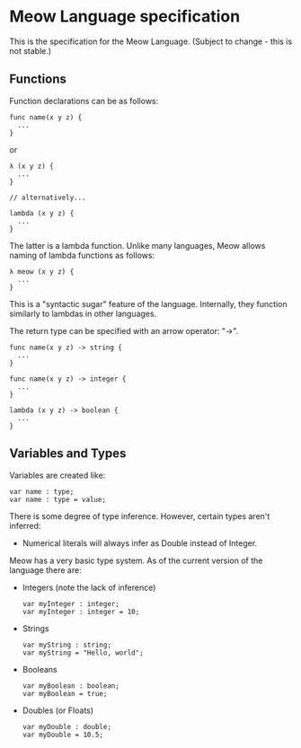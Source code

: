 # Meow Language specification

This is the specification for the Meow Language. (Subject to change - this is not stable.)

## Functions

Function declarations can be as follows:

```meow
func name(x y z) {
  ...
}
```

or

```meow
λ (x y z) {
  ...
}

// alternatively...

lambda (x y z) {
  ...
}
```

The latter is a lambda function. Unlike many languages, Meow allows naming of lambda functions as follows:

```meow
λ meow (x y z) {
  ...
}
```

This is a "syntactic sugar" feature of the language. Internally, they function similarly to lambdas in other languages.

The return type can be specified with an arrow operator: "->".

```meow
func name(x y z) -> string {
  ...
}

func name(x y z) -> integer {
  ...
}

lambda (x y z) -> boolean {
  ...
}
```

## Variables and Types

Variables are created like:

```meow
var name : type;
var name : type = value;
```

There is some degree of type inference. However, certain types aren't inferred:

- Numerical literals will always infer as Double instead of Integer.

Meow has a very basic type system. As of the current version of the language there are:

- Integers (note the lack of inference)

  ```meow
  var myInteger : integer;
  var myInteger : integer = 10;
  ```

- Strings

  ```meow
  var myString : string;
  var myString = "Hello, world";
  ```

- Booleans

  ```meow
  var myBoolean : boolean;
  var myBoolean = true;
  ```

- Doubles (or Floats)

  ```meow
  var myDouble : double;
  var myDouble = 10.5;
  ```

